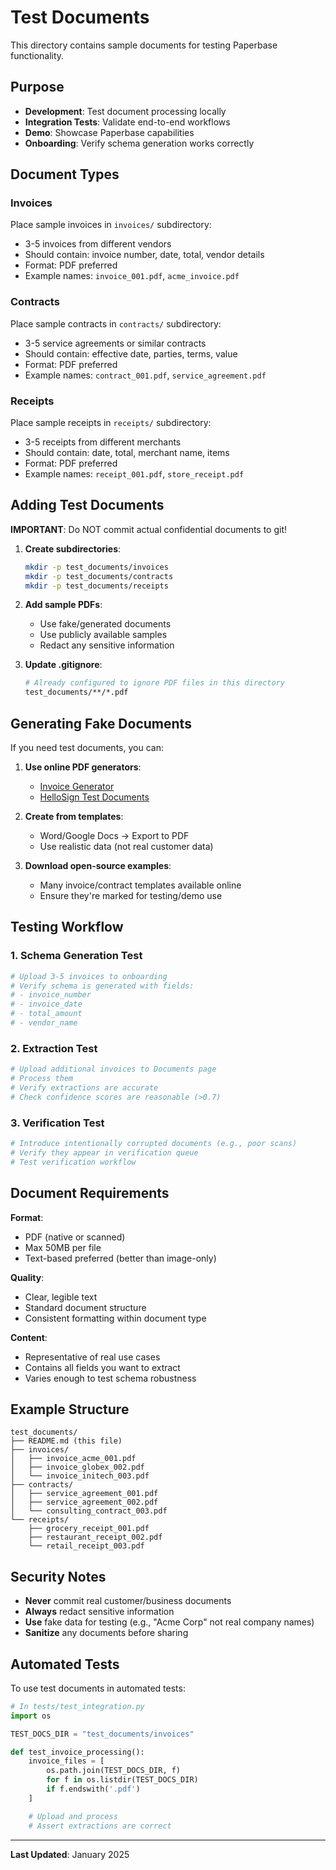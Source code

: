 # Test Documents

This directory contains sample documents for testing Paperbase functionality.

## Purpose

- **Development**: Test document processing locally
- **Integration Tests**: Validate end-to-end workflows
- **Demo**: Showcase Paperbase capabilities
- **Onboarding**: Verify schema generation works correctly

## Document Types

### Invoices
Place sample invoices in `invoices/` subdirectory:
- 3-5 invoices from different vendors
- Should contain: invoice number, date, total, vendor details
- Format: PDF preferred
- Example names: `invoice_001.pdf`, `acme_invoice.pdf`

### Contracts
Place sample contracts in `contracts/` subdirectory:
- 3-5 service agreements or similar contracts
- Should contain: effective date, parties, terms, value
- Format: PDF preferred
- Example names: `contract_001.pdf`, `service_agreement.pdf`

### Receipts
Place sample receipts in `receipts/` subdirectory:
- 3-5 receipts from different merchants
- Should contain: date, total, merchant name, items
- Format: PDF preferred
- Example names: `receipt_001.pdf`, `store_receipt.pdf`

## Adding Test Documents

**IMPORTANT**: Do NOT commit actual confidential documents to git!

1. **Create subdirectories**:
   ```bash
   mkdir -p test_documents/invoices
   mkdir -p test_documents/contracts
   mkdir -p test_documents/receipts
   ```

2. **Add sample PDFs**:
   - Use fake/generated documents
   - Use publicly available samples
   - Redact any sensitive information

3. **Update .gitignore**:
   ```bash
   # Already configured to ignore PDF files in this directory
   test_documents/**/*.pdf
   ```

## Generating Fake Documents

If you need test documents, you can:

1. **Use online PDF generators**:
   - [Invoice Generator](https://invoice-generator.com)
   - [HelloSign Test Documents](https://www.hellosign.com/test-documents)

2. **Create from templates**:
   - Word/Google Docs → Export to PDF
   - Use realistic data (not real customer data)

3. **Download open-source examples**:
   - Many invoice/contract templates available online
   - Ensure they're marked for testing/demo use

## Testing Workflow

### 1. Schema Generation Test

```bash
# Upload 3-5 invoices to onboarding
# Verify schema is generated with fields:
# - invoice_number
# - invoice_date
# - total_amount
# - vendor_name
```

### 2. Extraction Test

```bash
# Upload additional invoices to Documents page
# Process them
# Verify extractions are accurate
# Check confidence scores are reasonable (>0.7)
```

### 3. Verification Test

```bash
# Introduce intentionally corrupted documents (e.g., poor scans)
# Verify they appear in verification queue
# Test verification workflow
```

## Document Requirements

**Format**:
- PDF (native or scanned)
- Max 50MB per file
- Text-based preferred (better than image-only)

**Quality**:
- Clear, legible text
- Standard document structure
- Consistent formatting within document type

**Content**:
- Representative of real use cases
- Contains all fields you want to extract
- Varies enough to test schema robustness

## Example Structure

```
test_documents/
├── README.md (this file)
├── invoices/
│   ├── invoice_acme_001.pdf
│   ├── invoice_globex_002.pdf
│   └── invoice_initech_003.pdf
├── contracts/
│   ├── service_agreement_001.pdf
│   ├── service_agreement_002.pdf
│   └── consulting_contract_003.pdf
└── receipts/
    ├── grocery_receipt_001.pdf
    ├── restaurant_receipt_002.pdf
    └── retail_receipt_003.pdf
```

## Security Notes

- **Never** commit real customer/business documents
- **Always** redact sensitive information
- **Use** fake data for testing (e.g., "Acme Corp" not real company names)
- **Sanitize** any documents before sharing

## Automated Tests

To use test documents in automated tests:

```python
# In tests/test_integration.py
import os

TEST_DOCS_DIR = "test_documents/invoices"

def test_invoice_processing():
    invoice_files = [
        os.path.join(TEST_DOCS_DIR, f)
        for f in os.listdir(TEST_DOCS_DIR)
        if f.endswith('.pdf')
    ]

    # Upload and process
    # Assert extractions are correct
```

---

**Last Updated**: January 2025
